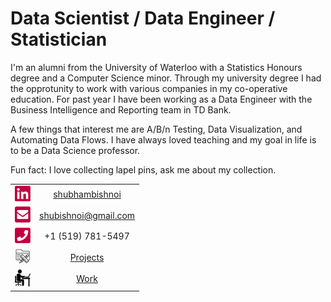 # Data Scientist / Data Engineer / Statistician 

I'm an alumni from the University of Waterloo with a Statistics Honours degree and a Computer Science minor. Through my university degree I had the opprotunity to work with various companies in my co-operative education. For past year I have been working as a Data Engineer with the Business Intelligence and Reporting team in TD Bank.

A few things that interest me are A/B/n Testing, Data Visualization, and Automating Data Flows. I have always loved teaching and my goal in life is to be a Data Science professor. 

Fun fact: I love collecting lapel pins, ask me about my collection.

| | |
| :---: | :---: | 
| [<img src="./stuff/linkedin.png" width="25"/>](./stuff/linkedin.png) | [shubhambishnoi](https://www.linkedin.com/in/shubhambishnoi/) | 
| [<img src="./stuff/email.png" width="25"/>](./stuff/email.png) | [shubishnoi@gmail.com](mailto:shubishnoi@gmail.com) | 
| [<img src="./stuff/phone.png" width="25"/>](./stuff/phone.png) | +1 (519) 781-5497 | 
| [<img src="./stuff/project.png" width="25"/>](./stuff/project.png) | [Projects](./projects/) | 
| [<img src="./stuff/work.png" width="25"/>](./stuff/work.png) | [Work](./work/) |